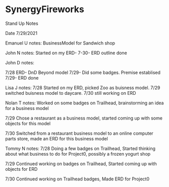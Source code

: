 # SynergyFireworks

Stand Up Notes

Date 7/29/2021

Emanuel U
notes: BusinessModel for Sandwich shop

John N
notes: Started on my ERD- 
7-30- ERD outline done

John D notes:

7/28 ERD- DnD Beyond model
7/29- Did some badges. Premise establised
7/29- ERD done


Lisa J notes: 
7/28 Started on my ERD, picked Zoo as buisness model.
7/29 switched buisness model to daycare.
7/30 still working on ERD

Nolan T
notes: Worked on some badges on Trailhead, brainstorming an idea for a business model

7/29 Chose a restaurant as a business model, started coming up with some objects for this model

7/30 Switched from a restaurant business model to an online computer parts store, made an ERD for this business model

Tommy N
notes: 
7/28 Doing a few badges on Trailhead, Started thinking about what business to do for Project0, possibly a frozen yogurt shop

7/29 Continued working on badges on Trailhead, Started coming up with objects for ERD

7/30 Continued working on Trailhead badges, Made ERD for Project0
